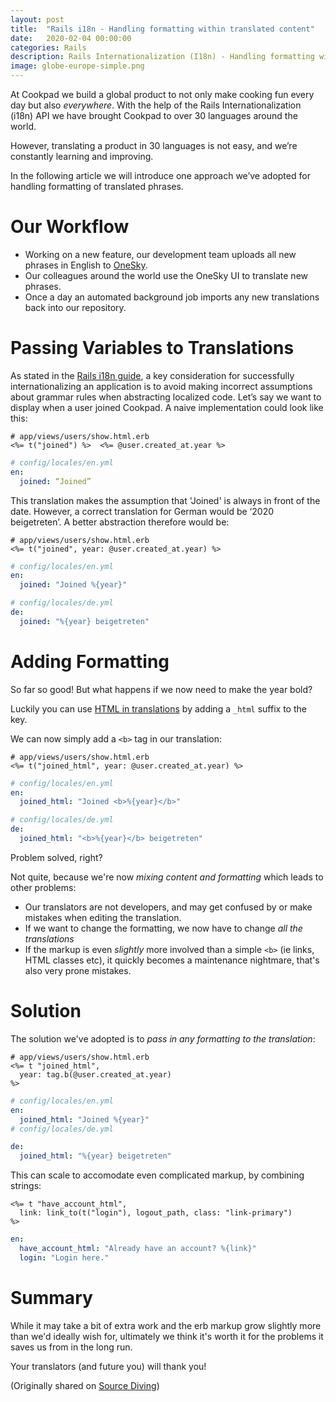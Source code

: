 ```yaml
---
layout: post
title:  "Rails i18n - Handling formatting within translated content"
date:   2020-02-04 00:00:00
categories: Rails
description: Rails Internationalization (I18n) - Handling formatting within translated content.
image: globe-europe-simple.png
---
```

At Cookpad we build a global product to not only make cooking fun every day but also *everywhere*.
With the help of the Rails Internationalization (i18n) API we have brought Cookpad to over 30 languages around the world.

However, translating a product in 30 languages is not easy, and we’re constantly learning and improving.

In the following article we will introduce one approach we’ve adopted for handling formatting of translated phrases.

# Our Workflow
- Working on a new feature, our development team uploads all new phrases in English to [OneSky](https://www.oneskyapp.com/).
- Our colleagues around the world use the OneSky UI to translate new phrases.
- Once a day an automated background job imports any new translations back into our repository.

# Passing Variables to Translations
As stated in the [Rails i18n guide](https://guides.rubyonrails.org/i18n.html#passing-variables-to-translations), a key consideration for successfully internationalizing an application is to avoid making incorrect assumptions about grammar rules when abstracting localized code. 
Let’s say we want to display when a user joined Cookpad.
A naive implementation could look like this:

```erb
# app/views/users/show.html.erb
<%= t("joined") %>  <%= @user.created_at.year %>
```

```yaml
# config/locales/en.yml
en: 
  joined: “Joined”
```

This translation makes the assumption that 'Joined' is always in front of the date. 
However, a correct translation for German would be ‘2020 beigetreten’. 
A better abstraction therefore would be:

```erb
# app/views/users/show.html.erb
<%= t("joined", year: @user.created_at.year) %>
```

```yaml
# config/locales/en.yml
en:  
  joined: "Joined %{year}"

# config/locales/de.yml
de:  
  joined: "%{year} beigetreten"
```

# Adding Formatting

So far so good!
But what happens if we now need to make the year bold?

Luckily you can use [HTML in translations](https://guides.rubyonrails.org/i18n.html#using-safe-html-translations) by adding a `_html` suffix to the key.

We can now simply add a `<b>` tag in our translation:

```erb
# app/views/users/show.html.erb
<%= t("joined_html", year: @user.created_at.year) %>
```

```yaml
# config/locales/en.yml
en:  
  joined_html: "Joined <b>%{year}</b>"

# config/locales/de.yml
de:  
  joined_html: "<b>%{year}</b> beigetreten"
```

Problem solved, right?

Not quite, because we're now _mixing content and formatting_ which leads to other problems:

- Our translators are not developers, and may get confused by or make
  mistakes when editing the translation.
- If we want to change the formatting, we now have to change _all the
  translations_
- If the markup is even _slightly_ more involved than a simple `<b>` (ie
  links, HTML classes etc), it quickly becomes a maintenance nightmare, that's also very prone mistakes.

# Solution
The solution we've adopted is to _pass in any formatting to the translation_:

```erb
# app/views/users/show.html.erb
<%= t "joined_html",
  year: tag.b(@user.created_at.year)
%>
```

```yaml
# config/locales/en.yml
en:  
  joined_html: "Joined %{year}"
# config/locales/de.yml

de:  
  joined_html: "%{year} beigetreten"
```

This can scale to accomodate even complicated markup, by combining
strings:


```erb
<%= t "have_account_html",
  link: link_to(t("login"), logout_path, class: "link-primary")
%>
```

```yaml
en:
  have_account_html: "Already have an account? %{link}"
  login: "Login here."
```

# Summary

While it may take a bit of extra work and the erb markup grow slightly more than we'd ideally wish for,
ultimately we think it's worth it for the problems it saves us from in the long run.

Your translators (and future you) will thank you!


(Originally shared on [Source Diving](https://sourcediving.com/rails-i18n-handling-formatting-within-translated-content-e45f4d6cf63d))